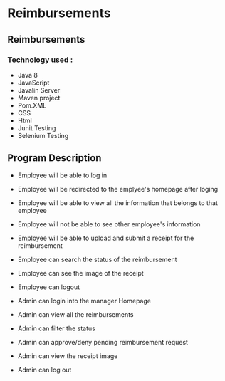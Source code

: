 # Reimbursements
## Reimbursements
### Technology used :
- Java 8
- JavaScript
- Javalin Server
- Maven project
- Pom.XML
- CSS
- Html
- Junit Testing
- Selenium Testing


## Program Description

- Employee will be able to log in

- Employee will be redirected to the emplyee's homepage after loging

- Employee will be able to view all the information that belongs to that employee

- Employee will not be able to see other employee's information

- Employee will be able to upload and submit a receipt for the reimbursement

- Employee can search the status of the reimbursement

- Employee can see the image of the receipt

- Employee can logout

- Admin can login into the manager Homepage

- Admin can view all the reimbursements

- Admin can filter the status

- Admin can approve/deny pending reimbursement request

- Admin can view the receipt image

- Admin can log out


